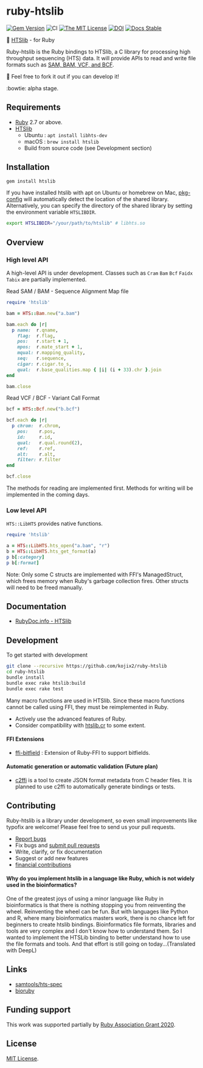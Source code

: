 # ruby-htslib

[![Gem Version](https://badge.fury.io/rb/htslib.svg)](https://badge.fury.io/rb/htslib)
![CI](https://github.com/kojix2/ruby-htslib/workflows/CI/badge.svg)
[![The MIT License](https://img.shields.io/badge/license-MIT-blue.svg)](LICENSE.txt)
[![DOI](https://zenodo.org/badge/247078205.svg)](https://zenodo.org/badge/latestdoi/247078205)
[![Docs Stable](https://img.shields.io/badge/docs-stable-blue.svg)](https://rubydoc.info/gems/htslib)

:dna: [HTSlib](https://github.com/samtools/htslib) - for Ruby

Ruby-htslib is the Ruby bindings to HTSlib, a C library for processing high throughput sequencing (HTS) data. 
It will provide APIs to read and write file formats such as [SAM, BAM, VCF, and BCF](http://samtools.github.io/hts-specs/).

:apple: Feel free to fork it out if you can develop it! 

:bowtie: alpha stage.

## Requirements

* [Ruby](https://github.com/ruby/ruby) 2.7 or above.
* [HTSlib](https://github.com/samtools/htslib)
  * Ubuntu : `apt install libhts-dev`
  * macOS : `brew install htslib`
  * Build from source code (see Development section)

## Installation

```sh
gem install htslib
```

If you have installed htslib with apt on Ubuntu or homebrew on Mac, [pkg-config](https://github.com/ruby-gnome/pkg-config) 
will automatically detect the location of the shared library. 
Alternatively, you can specify the directory of the shared library by setting the environment variable `HTSLIBDIR`.

```sh
export HTSLIBDIR="/your/path/to/htslib" # libhts.so
```

## Overview

### High level API

A high-level API is under development. 
Classes such as `Cram` `Bam` `Bcf` `Faidx` `Tabix` are partially implemented.

Read SAM / BAM - Sequence Alignment Map file

```ruby
require 'htslib'

bam = HTS::Bam.new("a.bam")

bam.each do |r|
  p name:  r.qname,
    flag:  r.flag,
    pos:   r.start + 1,
    mpos:  r.mate_start + 1,
    mqual: r.mapping_quality,
    seq:   r.sequence,
    cigar: r.cigar.to_s,
    qual:  r.base_qualities.map { |i| (i + 33).chr }.join
end

bam.close
```

Read VCF / BCF - Variant Call Format

```ruby
bcf = HTS::Bcf.new("b.bcf")

bcf.each do |r|
  p chrom:  r.chrom,
    pos:    r.pos,
    id:     r.id,
    qual:   r.qual.round(2),
    ref:    r.ref,
    alt:    r.alt,
    filter: r.filter
end

bcf.close
```

The methods for reading are implemented first. Methods for writing will be implemented in the coming days.

### Low level API

`HTS::LibHTS` provides native functions. 

```ruby
require 'htslib'

a = HTS::LibHTS.hts_open("a.bam", "r")
b = HTS::LibHTS.hts_get_format(a)
p b[:category]
p b[:format]
```

Note: Only some C structs are implemented with FFI's ManagedStruct, which frees memory when Ruby's garbage collection fires. Other structs will need to be freed manually.

## Documentation

* [RubyDoc.info - HTSlib](https://rdoc.info/gems/htslib)

## Development

To get started with development

```sh
git clone --recursive https://github.com/kojix2/ruby-htslib
cd ruby-htslib
bundle install
bundle exec rake htslib:build
bundle exec rake test
```

Many macro functions are used in HTSlib. Since these macro functions cannot be called using FFI, they must be reimplemented in Ruby.

* Actively use the advanced features of Ruby.
* Consider compatibility with [htslib.cr](https://github.com/bio-crystal/htslib.cr) to some extent.

#### FFI Extensions

* [ffi-bitfield](https://github.com/kojix2/ffi-bitfield) : Extension of Ruby-FFI to support bitfields.

#### Automatic generation or automatic validation (Future plan)


+ [c2ffi](https://github.com/rpav/c2ffi) is a tool to create JSON format metadata from C header files. It is planned to use c2ffi to automatically generate bindings or tests.

## Contributing

Ruby-htslib is a library under development, so even small improvements like typofix are welcome! Please feel free to send us your pull requests.

* [Report bugs](https://github.com/kojix2/ruby-htslib/issues)
* Fix bugs and [submit pull requests](https://github.com/kojix2/ruby-htslib/pulls)
* Write, clarify, or fix documentation
* Suggest or add new features
* [financial contributions](https://github.com/sponsors/kojix2)

#### Why do you implement htslib in a language like Ruby, which is not widely used in the bioinformatics?

One of the greatest joys of using a minor language like Ruby in bioinformatics is that there is nothing stopping you from reinventing the wheel. Reinventing the wheel can be fun. But with languages like Python and R, where many bioinformatics masters work, there is no chance left for beginners to create htslib bindings. Bioinformatics file formats, libraries and tools are very complex and I don't know how to understand them. So I wanted to implement the HTSLib binding to better understand how to use the file formats and tools. And that effort is still going on today...(Translated with DeepL)

## Links

* [samtools/hts-spec](https://github.com/samtools/hts-specs)
* [bioruby](https://github.com/bioruby/bioruby)

## Funding support

This work was supported partially by [Ruby Association Grant 2020](https://www.ruby.or.jp/en/news/20201022).
## License

[MIT License](https://opensource.org/licenses/MIT).
